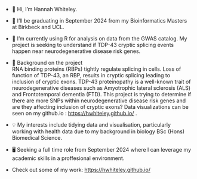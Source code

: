 - 👋 Hi, I’m Hannah Whiteley.
- 👀 I’ll be graduating in September 2024 from my Bioinformatics Masters at Birkbeck and UCL.
- 🌱 I’m currently using R for analysis on data from the GWAS catalog. My project is seeking to understand if TDP-43 cryptic splicing events happen near neurodegenerative disease risk genes.
- 🧬 Background on the project <br/>
      RNA binding proteins (RBPs) tightly regulate splicing in cells. Loss of function of TDP-43, an RBP, results in cryptic splicing leading to inclusion of cryptic exons. TDP-43 proteinopathy is a well-known trait       of neurodegenerative diseases such as Amyotrophic lateral sclerosis (ALS) and Frontotemporal dementia (FTD). This project is trying to determine if there are more SNPs within neurodegenerative disease risk           genes and are they affecting inclusion of cryptic exons? Data visualizations can be seen on my github.io : https://hwhiteley.github.io/ .
- 💡 My interests include tidying data and visualisation, particularly working with health data due to my background in biology BSc (Hons) Biomedical Science.
- 🖥️ Seeking a full time role from September 2024 where I can leverage my academic skills in a proffesional environment.

- Check out some of my work: https://hwhiteley.github.io/
<!---
hwhiteley/hwhiteley is a ✨ special ✨ repository because its `README.md` (this file) appears on your GitHub profile.
You can click the Preview link to take a look at your changes.
--->
